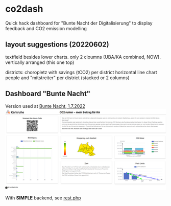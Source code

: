 # co2dash
Quick hack dashboard for "Bunte Nacht der Digitalisierung" to display feedback and CO2 emission modelling

## layout suggestions (20220602)

textfield besides lower charts.
only 2 cloumns (UBA/KA combined, NOW). vertically arranged (this one top)


districts: choropletz with savings (tCO2) per district
horizontal line chart
people and "mitstreiter" per district (stacked or 2 columns)


## Dashboard "Bunte Nacht"

Version used at [Bunte Nacht, 1.7.2022](https://ok-lab-karlsruhe.de/projekte/bunte-nacht/)
![](co2dash.png)

With **SIMPLE** backend, see [rest.php](public/rest.php)
